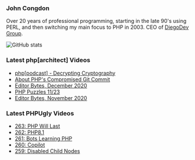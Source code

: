 ### John Congdon

Over 20 years of professional programming, starting in the late 90's using PERL, and then switching my main focus to PHP in 2003.  CEO of [DiegoDev Group](https://github.com/DiegoDevGroup).

![GitHub stats](https://github-readme-stats.vercel.app/api?username=johncongdon&show_icons=true)  

### Latest php[architect] Videos
<!-- PHPARCHITECT:START -->
- [php[podcast] - Decrypting Cryptography](https://www.youtube.com/watch?v=F3noeNDucT0)
- [About PHP&#39;s Compromised Git Commit](https://www.youtube.com/watch?v=2mymyAaHjAA)
- [Editor Bytes, December 2020](https://www.youtube.com/watch?v=w-n7ixYQkXo)
- [PHP Puzzles 11/23](https://www.youtube.com/watch?v=Ol1x1E7AJcQ)
- [Editor Bytes, November 2020](https://www.youtube.com/watch?v=SuZfdAex1Ws)
<!-- PHPARCHITECT:END -->

### Latest PHPUgly Videos
<!-- PHPUGLY:START -->
- [263: PHP Will Last](https://www.youtube.com/watch?v=twAben1wTds)
- [262: PHP8.1](https://www.youtube.com/watch?v=ccarOluET6A)
- [261: Bots Learning PHP](https://www.youtube.com/watch?v=Ig56Y-AGV64)
- [260: Copilot](https://www.youtube.com/watch?v=aLqAZEhZEog)
- [259: Disabled Child Nodes](https://www.youtube.com/watch?v=ZAEMAwNbnO8)
<!-- PHPUGLY:END -->

